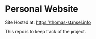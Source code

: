 # Personal Website

Site Hosted at: https://thomas-stansel.info

This repo is to keep track of the project.
